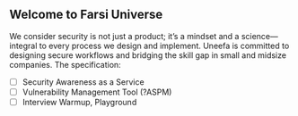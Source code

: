 ## Welcome to Farsi Universe

We consider security is not just a product; it’s a mindset and a science—integral to every process we design and implement. Uneefa is committed to designing secure workflows and bridging the skill gap in small and midsize companies. The specification:

  - [ ] Security Awareness as a Service
  - [ ] Vulnerability Management Tool (?ASPM)
  - [ ] Interview Warmup, Playground
